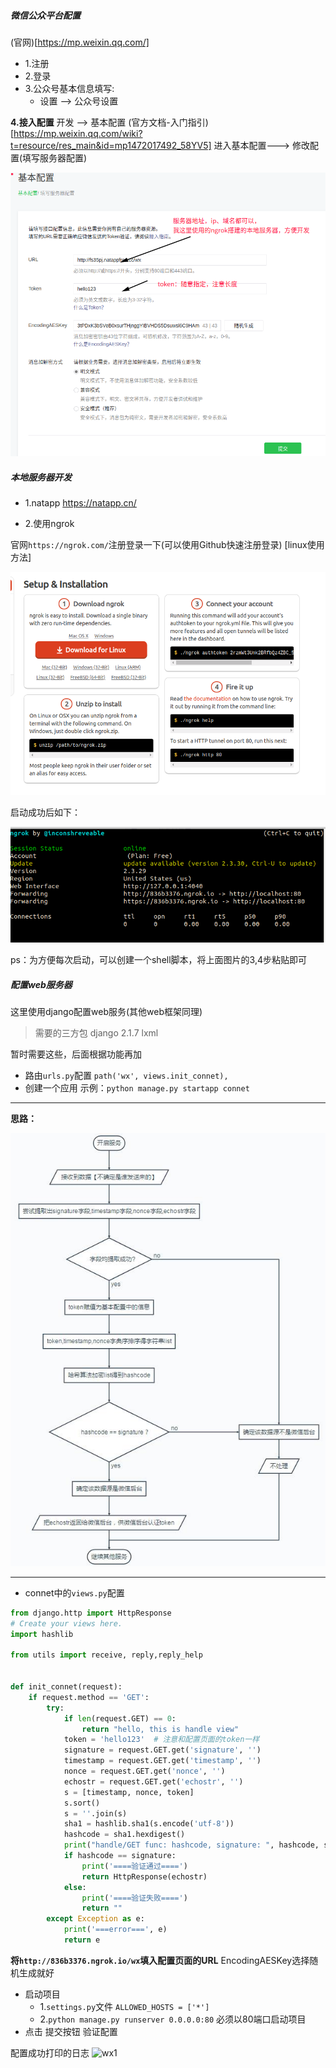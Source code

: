 #####  微信公众平台配置
(官网)[https://mp.weixin.qq.com/]
- 1.注册
- 2.登录
- 3.公众号基本信息填写:
	- 设置 --> 公众号设置

**4.接入配置**
	开发 --> 基本配置
(官方文档-入门指引)[https://mp.weixin.qq.com/wiki?t=resource/res_main&id=mp1472017492_58YV5]
进入基本配置---> 修改配置(填写服务器配置)

![wx1](../res/wx1.png)

##### 本地服务器开发
- 1.natapp
https://natapp.cn/


- 2.使用ngrok

官网`https://ngrok.com/`注册登录一下(可以使用Github快速注册登录)
[linux使用方法]

![ngrok](../res/ngrok.png)

启动成功后如下：

![ngrok2](../res/ngrok2.png)

ps：为方便每次启动，可以创建一个shell脚本，将上面图片的3,4步粘贴即可

##### 配置web服务器
这里使用django配置web服务(其他web框架同理)

> 需要的三方包
> django  2.1.7
> lxml

暂时需要这些，后面根据功能再加

- 路由`urls.py`配置
`path('wx', views.init_connet),`
- 创建一个应用
示例：`python manage.py startapp connet`
****
**思路：**

![wx1](../res/wx1.jpeg)

****

- connet中的`views.py`配置
```python
from django.http import HttpResponse
# Create your views here.
import hashlib

from utils import receive, reply,reply_help


def init_connet(request):
    if request.method == 'GET':
        try:
            if len(request.GET) == 0:
                return "hello, this is handle view"
            token = 'hello123'  # 注意和配置页面的token一样
            signature = request.GET.get('signature', '')
            timestamp = request.GET.get('timestamp', '')
            nonce = request.GET.get('nonce', '')
            echostr = request.GET.get('echostr', '')
            s = [timestamp, nonce, token]
            s.sort()
            s = ''.join(s)
            sha1 = hashlib.sha1(s.encode('utf-8'))
            hashcode = sha1.hexdigest()
            print("handle/GET func: hashcode, signature: ", hashcode, signature)
            if hashcode == signature:
                print('====验证通过====')
                return HttpResponse(echostr)
            else:
                print('====验证失败====')
                return ""
        except Exception as e:
            print('===error===', e)
            return e
```

**将`http://836b3376.ngrok.io/wx`填入配置页面的URL**
EncodingAESKey选择随机生成就好

- 启动项目
	- 1.`settings.py`文件
	`ALLOWED_HOSTS = ['*']`
	- 2.`python manage.py runserver 0.0.0.0:80`
	必须以80端口启动项目
- 点击 提交按钮 验证配置

配置成功打印的日志
![wx1](../res/wx2.jpeg)



